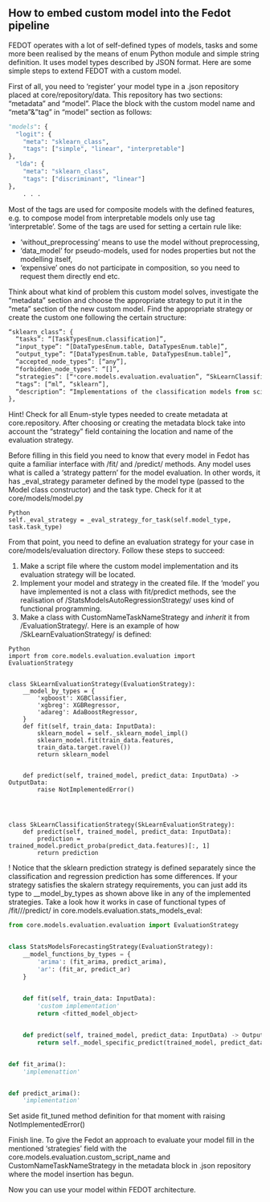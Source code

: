 ## How to embed custom model into the Fedot pipeline

FEDOT operates with a lot of self-defined types of models, tasks and some more been realised by the means of enum Python module and simple string definition. It uses model types described by JSON format. Here are some simple steps to extend FEDOT with a custom model.

First of all, you need to ‘register’ your model type in a .json repository placed at core/repository/data. This repository has two sections: “metadata” and “model”. Place the block with the custom model name and “meta”&”tag” in “model” section as follows:

```python
"models": {
  "logit": {
    "meta": "sklearn_class",
    "tags": ["simple", "linear", "interpretable"]
},
  "lda": {
    "meta": "sklearn_class",
    "tags": ["discriminant", "linear"]
},
    . . .
```
Most of the tags are used for composite models with the defined features, e.g. to compose model from interpretable models only use tag ‘interpretable’.
Some of the tags are used for setting a certain rule like:
- ‘without_preprocessing’ means to use the model without preprocessing,
- ‘data_model’ for pseudo-models, used for nodes properties but not the modelling itself, 
- ‘expensive’ ones do not participate in composition, so you need to request them directly
end etc.

Think about what kind of problem this custom model solves, investigate the “metadata” section and choose the appropriate strategy to put it in the “meta” section of the new custom model. 
Find the appropriate strategy or create the custom one following the certain structure:
```python
“sklearn_class”: {
  “tasks”: “[TaskTypesEnum.classification]”,
  “input_type”: “[DataTypesEnum.table, DataTypesEnum.table]”,
  “output_type”: “[DataTypesEnum.table, DataTypesEnum.table]”,
  “accepted_node_types”: [“any”],
  “forbidden_node_types”: “[]”,
  “strategies”: [“*core.models.evaluation.evaluation”, “SkLearnClassificationStrategy*”],
  “tags”: [“ml”, “sklearn”],
  “description”: “Implementations of the classification models from scikit-learn framework”
},
```

Hint! Check for all Enum-style types needed to create metadata at core.repository.
After choosing or creating the metadata block take into account the “strategy” field containing the location and name of the evaluation strategy. 

Before filling in this field you need to know that every model in Fedot has quite a familiar interface with /fit/ and /predict/ methods. Any model uses what is called a ‘strategy pattern’ for the model evaluation. In other words, it has _eval_strategy parameter defined by the model type (passed to the Model class constructor) and the task type. Check for it at core/models/model.py
```
Python
self._eval_strategy = _eval_strategy_for_task(self.model_type, task.task_type)
```
 
From that point, you need to define an evaluation strategy for your case in core/models/evaluation directory. 
Follow these steps to succeed:


1. Make a script file where the custom model implementation and its evaluation strategy will be located.
2. Implement your model and strategy in the created file. If the ‘model’ you have implemented is not a class with fit/predict methods, see the realisation of /StatsModelsAutoRegressionStrategy/ uses kind of functional programming. 
3. Make a class with CustomNameTaskNameStrategy and *inherit* it from /EvaluationStrategy/. Here is an example of how /SkLearnEvaluationStrategy/ is defined:
```
Python
import from core.models.evaluation.evaluation import EvaluationStrategy


class SkLearnEvaluationStrategy(EvaluationStrategy):
    __model_by_types = {
        'xgboost': XGBClassifier,
        'xgbreg': XGBRegressor,
        'adareg': AdaBoostRegressor,
    }
    def fit(self, train_data: InputData):
        sklearn_model = self._sklearn_model_impl()
        sklearn_model.fit(train_data.features,
        train_data.target.ravel())
        return sklearn_model


    def predict(self, trained_model, predict_data: InputData) -> OutputData:
        raise NotImplementedError()




class SkLearnClassificationStrategy(SkLearnEvaluationStrategy):
    def predict(self, trained_model, predict_data: InputData):
        prediction = trained_model.predict_proba(predict_data.features)[:, 1]
        return prediction
```


! Notice that the sklearn prediction strategy is defined separately since the classification and regression prediction has some differences. If your strategy satisfies the skalern strategy requirements, you can just add its type to __model_by_types as shown above like in any of the implemented strategies. 
Take a look how it works in case of functional types of /fit///predict/ in core.models.evaluation.stats_models_eval:
```python
from core.models.evaluation.evaluation import EvaluationStrategy


class StatsModelsForecastingStrategy(EvaluationStrategy):
    __model_functions_by_types = {
        'arima': (fit_arima, predict_arima),
        'ar': (fit_ar, predict_ar)
    }
 

    def fit(self, train_data: InputData):
        'custom implementation'
        return <fitted_model_object>


    def predict(self, trained_model, predict_data: InputData) -> OutputData:
        return self._model_specific_predict(trained_model, predict_data)


def fit_arima():
    'implemenattion'


def predict_arima():
    'implementation'

```

Set aside fit_tuned method definition for that moment with raising NotImplementedError()

Finish line.
To give the Fedot an approach to evaluate your model fill in the mentioned ‘strategies’ field with the core.models.evaluation.custom_script_name and CustomNameTaskNameStrategy in the metadata block in .json repository where the model insertion has begun.

Now you can use your model within FEDOT architecture.
